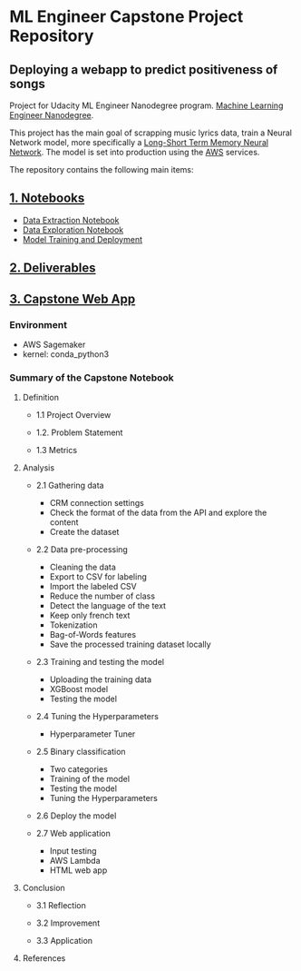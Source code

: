 # ML Engineer Capstone Project Repository

## Deploying a webapp to predict positiveness of songs

Project for Udacity ML Engineer Nanodegree program. [Machine Learning Engineer Nanodegree](https://www.udacity.com/course/machine-learning-engineer-nanodegree--nd009t).

This project has the main goal of scrapping music lyrics data, train a Neural Network model, more specifically a [Long-Short Term Memory Neural Network](https://en.wikipedia.org/wiki/Long_short-term_memory). The model is set into production using the [AWS](https://aws.amazon.com/) services.

The repository contains the following main items:

## [1. Notebooks](https://github.com/francisco-alier/udacity-ml-engineer/tree/master/04_Capstone_Project/notebooks)
* [Data Extraction Notebook](https://github.com/francisco-alier/udacity-ml-engineer/blob/master/04_Capstone_Project/notebooks/01_Data_Extraction.ipynb)
* [Data Exploration Notebook](https://github.com/francisco-alier/udacity-ml-engineer/blob/master/04_Capstone_Project/notebooks/02_Data_Exploration_and_Feature_Engineering.ipynb)
* [Model Training and Deployment](https://github.com/francisco-alier/udacity-ml-engineer/blob/master/04_Capstone_Project/notebooks/03_Model_Training_SageMaker.ipynb)


## [2. Deliverables](https://github.com/francisco-alier/udacity-ml-engineer/tree/master/04_Capstone_Project/deliverables)

## [3. Capstone Web App](https://github.com/suryasanchez/machine-learning-engineer-nanodegree/tree/master/P3-capstone-project/index.html)

### Environment

* AWS Sagemaker
* kernel: conda_python3

### Summary of the Capstone Notebook

1. Definition

	* 1.1 Project Overview

	* 1.2. Problem Statement

	* 1.3 Metrics

2. Analysis

	* 2.1 Gathering data
		* CRM connection settings
		* Check the format of the data from the API and explore the content
		* Create the dataset

	* 2.2 Data pre-processing
		* Cleaning the data
		* Export to CSV for labeling
		* Import the labeled CSV
		* Reduce the number of class
		* Detect the language of the text
		* Keep only french text
		* Tokenization
		* Bag-of-Words features
		* Save the processed training dataset locally

	* 2.3 Training and testing the model
		* Uploading the training data
		* XGBoost model
		* Testing the model

	* 2.4 Tuning the Hyperparameters
		* Hyperparameter Tuner

	* 2.5 Binary classification
		* Two categories
		* Training of the model
		* Testing the model
		* Tuning the Hyperparameters

	* 2.6 Deploy the model

	* 2.7 Web application
		* Input testing
		* AWS Lambda
		* HTML web app


3. Conclusion

	* 3.1 Reflection

	* 3.2 Improvement

	* 3.3 Application

4. References